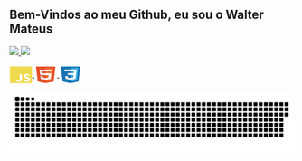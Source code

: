 ## Bem-Vindos ao meu Github, eu sou o Walter Mateus 
<div>
  <a href="https://github.com/walterharder">
  <img height="180em" src="https://github-readme-stats.vercel.app/api?username=walterharder&show_icons=true&theme=dracula&include_all_commits=true&count_private=true"/>
  <img height="180em" src="https://github-readme-stats.vercel.app/api/top-langs/?username=walterharder&layout=compact&langs_count=16&theme=dracula"/>
</div>
<div style="display: inline_block"><br>
  <img align="center" alt="Rafa-Js" height="30" width="40" src="https://raw.githubusercontent.com/devicons/devicon/master/icons/javascript/javascript-plain.svg">
  <img align="center" alt="Rafa-HTML" height="30" width="40" src="https://raw.githubusercontent.com/devicons/devicon/master/icons/html5/html5-original.svg">
  <img align="center" alt="Rafa-CSS" height="30" width="40" src="https://raw.githubusercontent.com/devicons/devicon/master/icons/css3/css3-original.svg">
</div>


  ![Snake animation](https://github.com/walterharder/walterharder/blob/output/github-contribution-grid-snake.svg)

